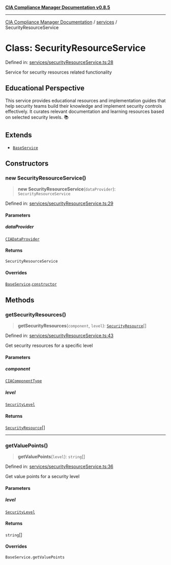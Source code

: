 [**CIA Compliance Manager Documentation v0.8.5**](../../README.md)

***

[CIA Compliance Manager Documentation](../../modules.md) / [services](../README.md) / SecurityResourceService

# Class: SecurityResourceService

Defined in: [services/securityResourceService.ts:28](https://github.com/Hack23/cia-compliance-manager/blob/b7c3bc9644fb5b9d82b5b184ba290206da25104b/src/services/securityResourceService.ts#L28)

Service for security resources related functionality

## Educational Perspective

This service provides educational resources and implementation guides
that help security teams build their knowledge and implement security
controls effectively. It curates relevant documentation and learning
resources based on selected security levels. 📚

## Extends

- [`BaseService`](BaseService.md)

## Constructors

### new SecurityResourceService()

> **new SecurityResourceService**(`dataProvider`): `SecurityResourceService`

Defined in: [services/securityResourceService.ts:29](https://github.com/Hack23/cia-compliance-manager/blob/b7c3bc9644fb5b9d82b5b184ba290206da25104b/src/services/securityResourceService.ts#L29)

#### Parameters

##### dataProvider

[`CIADataProvider`](../../types/interfaces/CIADataProvider.md)

#### Returns

`SecurityResourceService`

#### Overrides

[`BaseService`](BaseService.md).[`constructor`](BaseService.md#constructor)

## Methods

### getSecurityResources()

> **getSecurityResources**(`component`, `level`): [`SecurityResource`](../interfaces/SecurityResource.md)[]

Defined in: [services/securityResourceService.ts:43](https://github.com/Hack23/cia-compliance-manager/blob/b7c3bc9644fb5b9d82b5b184ba290206da25104b/src/services/securityResourceService.ts#L43)

Get security resources for a specific level

#### Parameters

##### component

[`CIAComponentType`](../../types/type-aliases/CIAComponentType.md)

##### level

[`SecurityLevel`](../../index/type-aliases/SecurityLevel.md)

#### Returns

[`SecurityResource`](../interfaces/SecurityResource.md)[]

***

### getValuePoints()

> **getValuePoints**(`level`): `string`[]

Defined in: [services/securityResourceService.ts:36](https://github.com/Hack23/cia-compliance-manager/blob/b7c3bc9644fb5b9d82b5b184ba290206da25104b/src/services/securityResourceService.ts#L36)

Get value points for a security level

#### Parameters

##### level

[`SecurityLevel`](../../index/type-aliases/SecurityLevel.md)

#### Returns

`string`[]

#### Overrides

`BaseService.getValuePoints`
